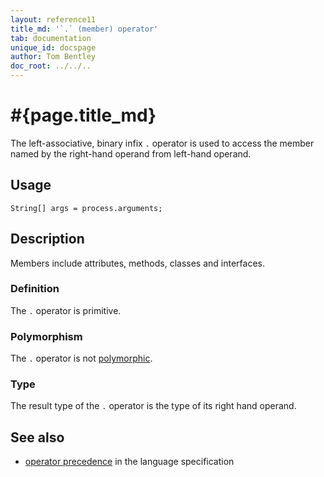 ```yaml
---
layout: reference11
title_md: '`.` (member) operator'
tab: documentation
unique_id: docspage
author: Tom Bentley
doc_root: ../../..
---
```


# #{page.title_md}

The left-associative, binary infix `.` operator is used to  access the member 
named by the right-hand operand from left-hand operand.

## Usage 

<!-- try: -->
    String[] args = process.arguments;

## Description

Members include attributes, methods, classes and interfaces.

### Definition

The `.` operator is primitive.

### Polymorphism

The `.` operator is not [polymorphic](#{page.doc_root}/tour/language-module/#operator_polymorphism). 

### Type

The result type of the `.` operator is the type of its right hand operand.

## See also

* [operator precedence](#{site.urls.spec_current}#operatorprecedence) in the 
  language specification
